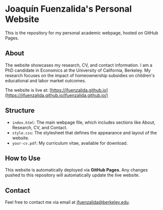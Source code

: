 # Joaquín Fuenzalida's Personal Website

This is the repository for my personal academic webpage, hosted on GitHub Pages.

## About

The website showcases my research, CV, and contact information. I am a PhD candidate in Economics at the University of California, Berkeley. My research focuses on the impact of homeownership subsidies on children's educational and labor market outcomes.

The website is live at: [https://jfuenzalida.github.io](https://jifuenzalida.github.io/jfuenzalida.github.io/)

## Structure

- `index.html`: The main webpage file, which includes sections like About, Research, CV, and Contact.
- `style.css`: The stylesheet that defines the appearance and layout of the website.
- `your-cv.pdf`: My curriculum vitae, available for download.

## How to Use

This website is automatically deployed via **GitHub Pages**. Any changes pushed to this repository will automatically update the live website.

## Contact

Feel free to contact me via email at [jfuenzalida@berkeley.edu](mailto:jfuenzalida@berkeley.edu).
